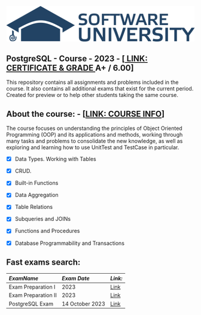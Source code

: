 [![SoftUni-Logo](https://raw.githubusercontent.com/Devihem/SoftUni_Solutions_Python_OOP/master/Softuni_logo_trasparent-1536x291.png)](https://softuni.bg/opencourses/postgre-sql)

## PostgreSQL - Course - 2023      - [[ LINK: CERTIFICATE & GRADE ](https://softuni.bg/certificates/details/186285/a74bd7c2)  A+ / 6.00]

  This repository contains all assignments and problems included in the course. It also contains all additional exams that exist for the current period. Created for preview or to help other students taking the same course.

## About the course: - [[LINK: COURSE INFO](https://softuni.bg/opencourses/postgre-sql)]

The course focuses on understanding the principles of Object Oriented Programming (OOP) and its applications and methods, working through many tasks and problems to  consolidate the new knowledge, as well as exploring and learning how to use UnitTest and TestCase in particular.

- [x] Data Types. Working with Tables
- [x] CRUD.
- [x] Built-in Functions
- [x] Data Aggregation
- [x] Table Relations
- [x] Subqueries and JOINs
- [x] Functions and Procedures
- [x] Database Programmability and Transactions





## Fast exams search:

| *ExamName*            | *Exam Date*           | *Link:*                                                                                   |
|:-----------------------|:---------------------|:---------------------------------------------------------------------------------------|
| Exam Preparation I     | 2023                 | [Link](https://github.com/Devihem/SoftUni_Solutions_Python_DB_Postgres/tree/master/all_exams/exam_preparation_i)    |
| Exam Preparation II    | 2023                 | [Link](https://github.com/Devihem/SoftUni_Solutions_Python_DB_Postgres/tree/master/all_exams/exam_preparation_ii) |
| PostgreSQL Exam          | 14 October 2023   | [Link](https://github.com/Devihem/SoftUni_Solutions_Python_DB_Postgres/tree/master/all_exams/exam_14_october_2023)    |

